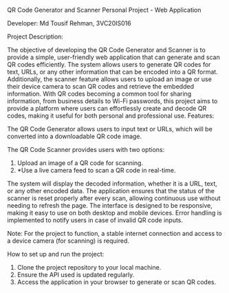 QR Code Generator and Scanner
Personal Project - Web Application

Developer:
Md Tousif Rehman, 3VC20IS016

Project Description:

The objective of developing the QR Code Generator and Scanner is to provide a simple, user-friendly web application that can generate and scan QR codes efficiently.
The system allows users to generate QR codes for text, URLs, or any other information that can be encoded into a QR format. Additionally, the scanner feature allows users to upload an image or use their device camera to scan QR codes and retrieve the embedded information.
With QR codes becoming a common tool for sharing information, from business details to Wi-Fi passwords, this project aims to provide a platform where users can effortlessly create and decode QR codes, making it useful for both personal and professional use.
Features:

The QR Code Generator allows users to input text or URLs, which will be converted into a downloadable QR code image.

The QR Code Scanner provides users with two options:
1. Upload an image of a QR code for scanning.
2. *Use a live camera feed to scan a QR code in real-time.

The system will display the decoded information, whether it is a URL, text, or any other encoded data.
The application ensures that the status of the scanner is reset properly after every scan, allowing continuous use without needing to refresh the page.
The interface is designed to be responsive, making it easy to use on both desktop and mobile devices.
Error handling is implemented to notify users in case of invalid QR code inputs.

Note:
For the project to function, a stable internet connection and access to a device camera (for scanning) is required.

How to set up and run the project:

1. Clone the project repository to your local machine.
2. Ensure the API used is updated regularly.
3. Access the application in your browser to generate or scan QR codes.
